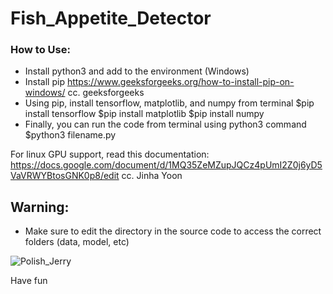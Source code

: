# Fish_Appetite_Detector

### How to Use:
- Install python3 and add to the environment (Windows)
- Install pip
https://www.geeksforgeeks.org/how-to-install-pip-on-windows/
cc. geeksforgeeks
- Using pip, install tensorflow, matplotlib, and numpy from terminal
$pip install tensorflow
$pip install matplotlib
$pip install numpy
- Finally, you can run the code from terminal using python3 command
$python3 filename.py

For linux GPU support, read this documentation:
https://docs.google.com/document/d/1MQ35ZeMZupJQCz4pUmI2Z0j6yD5VaVRWYBtosGNK0p8/edit
cc. Jinha Yoon

## Warning:
- Make sure to edit the directory in the source code to access the correct folders (data, model, etc)

![Polish_Jerry](https://user-images.githubusercontent.com/61461752/193273489-364c907e-07db-42c3-a12a-80e3b219524a.jpg)

Have fun
